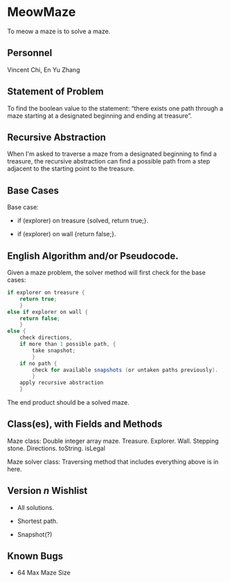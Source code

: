 # MeowMaze
  To meow a maze is to solve a maze.
## Personnel
  Vincent Chi, En Yu Zhang
## Statement of Problem
  To find the boolean value to the statement: “there exists one path through a maze starting at a designated beginning and ending at treasure”.
## Recursive Abstraction
  When I'm asked to traverse a maze from a designated beginning to find a treasure, the recursive abstraction can find a possible path from a step adjacent to the starting point to the treasure. 

## Base Cases
  Base case:
  
  - if (explorer) on treasure {solved, return true;}. 
  
  - if (explorer) on wall {return false;}.
  
## English Algorithm and/or Pseudocode.
Given a maze problem, the solver method will first check for the base cases:

```java
if explorer on treasure {
    return true;
    }
else if explorer on wall {
    return false;
    }
else {
    check directions,
    if more than 1 possible path, {
        take snapshot;
        }
    if no path {
        check for available snapshots (or untaken paths previously).
        }
    apply recursive abstraction
    }
```

  The end product should be a solved maze.
  
## Class(es), with Fields and Methods
  Maze class: Double integer array maze. Treasure. Explorer. Wall. Stepping stone. Directions. toString. isLegal
  
  Maze solver class: Traversing method that includes everything above is in here.

## Version *n* Wishlist
  - All solutions.
  
  - Shortest path.

  - Snapshot(?)

## Known Bugs
  - 64 Max Maze Size
